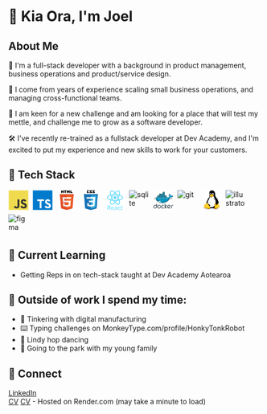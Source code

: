 # 👋 Kia Ora, I'm Joel

## About Me
🥞 I'm a full-stack developer with a background in product management, business operations and product/service design.

🚀 I come from years of experience scaling small business operations, and managing cross-functional teams.

🧠 I am keen for a new challenge and am looking for a place that will test my mettle, and challenge me to grow as a software developer.

🛠️ I've recently re-trained as a fullstack developer at Dev Academy, and I'm excited to put my experience and new skills to work for your customers.

## 🤖 Tech Stack
<div style="display: flex; flex-wrap: wrap; gap: 8px; align-items: center;">
  <img src="https://raw.githubusercontent.com/devicons/devicon/master/icons/javascript/javascript-original.svg" alt="javascript" width="40" height="40"/>
  <img src="https://raw.githubusercontent.com/devicons/devicon/master/icons/typescript/typescript-original.svg" alt="typescript" width="40" height="40"/>
  <img src="https://raw.githubusercontent.com/devicons/devicon/master/icons/html5/html5-original-wordmark.svg" alt="html5" width="40" height="40"/>
  <img src="https://raw.githubusercontent.com/devicons/devicon/master/icons/css3/css3-original-wordmark.svg" alt="css3" width="40" height="40"/>
  <img src="https://raw.githubusercontent.com/devicons/devicon/master/icons/react/react-original-wordmark.svg" alt="react" width="40" height="40"/>
  <img src="https://www.vectorlogo.zone/logos/sqlite/sqlite-icon.svg" alt="sqlite" width="40" height="40"/>
  <img src="https://raw.githubusercontent.com/devicons/devicon/master/icons/docker/docker-original-wordmark.svg" alt="docker" width="40" height="40"/>
  <img src="https://www.vectorlogo.zone/logos/git-scm/git-scm-icon.svg" alt="git" width="40" height="40"/>
  <img src="https://raw.githubusercontent.com/devicons/devicon/master/icons/linux/linux-original.svg" alt="linux" width="40" height="40"/>
  <img src="https://www.vectorlogo.zone/logos/adobe_illustrator/adobe_illustrator-icon.svg" alt="illustrator" width="40" height="40"/>
  <img src="https://www.vectorlogo.zone/logos/figma/figma-icon.svg" alt="figma" width="40" height="40"/>
</div>


## 🌱 Current Learning
- Getting Reps in on tech-stack taught at Dev Academy Aotearoa


## 🕺 Outside of work I spend my time:
- 🔧 Tinkering with digital manufacturing
- ⌨️ Typing challenges on MonkeyType.com/profile/HonkyTonkRobot
- 💃 Lindy hop dancing
- 🌳 Going to the park with my young family

## 🤝 Connect
[LinkedIn](https://www.linkedin.com/in/honkytonkrobot)  
[CV](https://github.com/honkytonkrobot/honkytonkrobot/blob/main/cv-joel-anderson-1-page.pdf?raw=true)
[CV](https://cv-share-j73v.onrender.com) - Hosted on Render.com (may take a minute to load)


